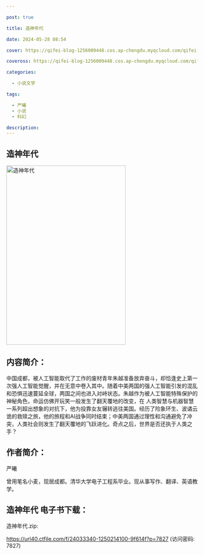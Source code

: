 ```yaml
---

post: true

title: 造神年代

date: 2024-05-28 08:54

cover: https://qifei-blog-1256009448.cos.ap-chengdu.myqcloud.com/qifei-blog/660d41fe9f345e8d038804af.jpg

coveross: https://qifei-blog-1256009448.cos.ap-chengdu.myqcloud.com/qifei-blog/660d41fe9f345e8d038804af.jpg

categories:

  - 小说文学

tags:

  - 严曦
  - 小说
  - 科幻

description:
---
```


## 造神年代
<img alt="造神年代 " class="aligncenter loading" data-was-processed="true" decoding="async" fetchpriority="high" height="471" src="https://qifei-blog-1256009448.cos.ap-chengdu.myqcloud.com/qifei-blog/660d41fe9f345e8d038804af.jpg " style="cursor: zoom-in;" width="314"/>

## 内容简介：

中国成都，被人工智能取代了工作的废材青年朱越准备放弃奋斗，却恰逢史上第一次强人工智能觉醒，并在无意中卷入其中。随着中美两国的强人工智能引发的混乱和恐惧迅速蔓延全球，两国之间也进入对峙状态。朱越作为被人工智能特殊保护的神秘角色，命运仿佛开玩笑一般发生了翻天覆地的改变，在 人类智慧与机器智慧一系列超出想象的对抗下，他为投靠女友辗转逃往美国。经历了险象环生、波谲云诡的救赎之旅，他的旅程和AI战争同时结束；中美两国通过理性和沟通避免了冲突，人类社会则发生了翻天覆地的飞跃进化。奇点之后，世界是否还执于人类之手？

## 作者简介：

严曦

曾用笔名小麦，现居成都。清华大学电子工程系毕业。现从事写作、翻译、英语教学。

## 造神年代 电子书下载：



造神年代.zip: 

https://url40.ctfile.com/f/24033340-1250214100-9f614f?p=7827 (访问密码: 7827)
